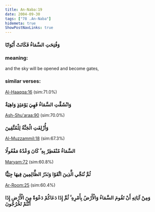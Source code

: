 ```yaml
---
title: An-Naba:19
date: 2004-09-30
tags: ["78 .An-Naba"]
hidemeta: true 
ShowPostNavLinks: true 
---
```

### وَفُتِحَتِ السَّمَاءُ فَكَانَتْ أَبْوَابًا
### meaning: 
and the sky will be opened and become gates,
### similar verses: 

[Al-Haaqqa:16](/69/16) (sim:71.0%)

### وَانْشَقَّتِ السَّمَاءُ فَهِيَ يَوْمَئِذٍ وَاهِيَةٌ

[Ash-Shu'araa:90](/26/90) (sim:70.0%)

### وَأُزْلِفَتِ الْجَنَّةُ لِلْمُتَّقِينَ

[Al-Muzzammil:18](/73/18) (sim:67.3%)

### السَّمَاءُ مُنْفَطِرٌ بِهِ ۚ كَانَ وَعْدُهُ مَفْعُولًا

[Maryam:72](/19/72) (sim:60.8%)

### ثُمَّ نُنَجِّي الَّذِينَ اتَّقَوْا وَنَذَرُ الظَّالِمِينَ فِيهَا جِثِيًّا

[Ar-Room:25](/30/25) (sim:60.4%)

### وَمِنْ آيَاتِهِ أَنْ تَقُومَ السَّمَاءُ وَالْأَرْضُ بِأَمْرِهِ ۚ ثُمَّ إِذَا دَعَاكُمْ دَعْوَةً مِنَ الْأَرْضِ إِذَا أَنْتُمْ تَخْرُجُونَ
